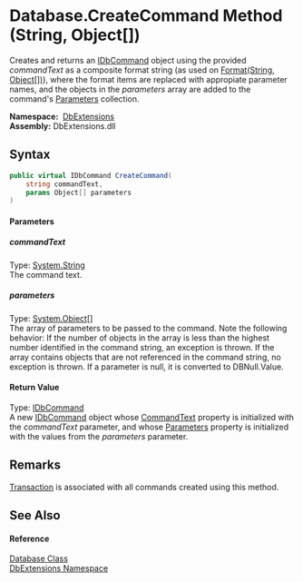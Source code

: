 Database.CreateCommand Method (String, Object[])
================================================
Creates and returns an [IDbCommand][1] object using the provided *commandText* as a composite format string (as used on [Format(String, Object[])][2]), where the format items are replaced with appropiate parameter names, and the objects in the *parameters* array are added to the command's [Parameters][3] collection.

  **Namespace:**  [DbExtensions][4]  
  **Assembly:** DbExtensions.dll

Syntax
------

```csharp
public virtual IDbCommand CreateCommand(
	string commandText,
	params Object[] parameters
)
```

#### Parameters

##### *commandText*
Type: [System.String][5]  
The command text.

##### *parameters*
Type: [System.Object][6][]  
 The array of parameters to be passed to the command. Note the following behavior: If the number of objects in the array is less than the highest number identified in the command string, an exception is thrown. If the array contains objects that are not referenced in the command string, no exception is thrown. If a parameter is null, it is converted to DBNull.Value.

#### Return Value
Type: [IDbCommand][1]  
 A new [IDbCommand][1] object whose [CommandText][7] property is initialized with the *commandText* parameter, and whose [Parameters][3] property is initialized with the values from the *parameters* parameter. 

Remarks
-------
[Transaction][8] is associated with all commands created using this method. 

See Also
--------

#### Reference
[Database Class][9]  
[DbExtensions Namespace][4]  

[1]: https://docs.microsoft.com/dotnet/api/system.data.idbcommand
[2]: https://docs.microsoft.com/dotnet/api/system.string.format#System_String_Format_System_String_System_Object___
[3]: https://docs.microsoft.com/dotnet/api/system.data.idbcommand.parameters#System_Data_IDbCommand_Parameters
[4]: ../README.md
[5]: https://docs.microsoft.com/dotnet/api/system.string
[6]: https://docs.microsoft.com/dotnet/api/system.object
[7]: https://docs.microsoft.com/dotnet/api/system.data.idbcommand.commandtext#System_Data_IDbCommand_CommandText
[8]: Transaction.md
[9]: README.md